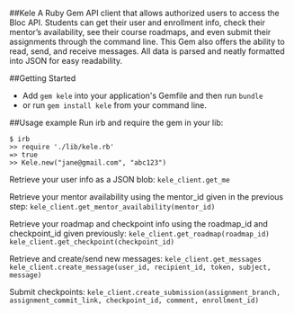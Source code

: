 ##Kele
A Ruby Gem API client that allows authorized users to access the Bloc API. Students can get their user and enrollment info, check their mentor’s availability, see their course roadmaps, and even submit their assignments through the command line. This Gem also offers the ability to read, send, and receive messages. All data is parsed and neatly formatted into JSON for easy readability.

##Getting Started
+ Add `gem kele` into your application's Gemfile and then run `bundle`
+ or run `gem install kele` from your command line.

##Usage example
Run irb and require the gem in your lib:
```
$ irb
>> require './lib/kele.rb'
=> true
>> Kele.new("jane@gmail.com", "abc123")
```
Retrieve your user info as a JSON blob:
`kele_client.get_me`

Retrieve your mentor availability using the mentor_id given in the previous step:
`kele_client.get_mentor_availability(mentor_id)`

Retrieve your roadmap and checkpoint info using the roadmap_id and checkpoint_id given previously:
`kele_client.get_roadmap(roadmap_id)`
`kele_client.get_checkpoint(checkpoint_id)`

Retrieve and create/send new messages:
`kele_client.get_messages`
`kele_client.create_message(user_id, recipient_id, token, subject, message)`

Submit checkpoints:
`kele_client.create_submission(assignment_branch, assignment_commit_link, checkpoint_id, comment, enrollment_id)`
